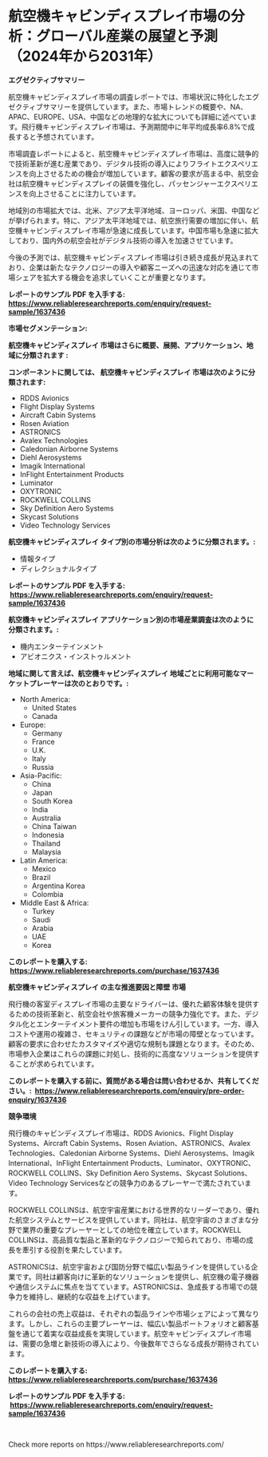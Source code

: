 <p><h1>航空機キャビンディスプレイ市場の分析：グローバル産業の展望と予測（2024年から2031年）</h1></p><p><strong>エグゼクティブサマリー</strong></p>
<p><p>航空機キャビンディスプレイ市場の調査レポートでは、市場状況に特化したエグゼクティブサマリーを提供しています。また、市場トレンドの概要や、NA、APAC、EUROPE、USA、中国などの地理的な拡大についても詳細に述べています。飛行機キャビンディスプレイ市場は、予測期間中に年平均成長率6.8%で成長すると予想されています。</p><p>市場調査レポートによると、航空機キャビンディスプレイ市場は、高度に競争的で技術革新が進む産業であり、デジタル技術の導入によりフライトエクスペリエンスを向上させるための機会が増加しています。顧客の要求が高まる中、航空会社は航空機キャビンディスプレイの装備を強化し、パッセンジャーエクスペリエンスを向上させることに注力しています。</p><p>地域別の市場拡大では、北米、アジア太平洋地域、ヨーロッパ、米国、中国などが挙げられます。特に、アジア太平洋地域では、航空旅行需要の増加に伴い、航空機キャビンディスプレイ市場が急速に成長しています。中国市場も急速に拡大しており、国内外の航空会社がデジタル技術の導入を加速させています。</p><p>今後の予測では、航空機キャビンディスプレイ市場は引き続き成長が見込まれており、企業は新たなテクノロジーの導入や顧客ニーズへの迅速な対応を通じて市場シェアを拡大する機会を追求していくことが重要となります。</p></p>
<p><strong>レポートのサンプル PDF を入手する: <a href="https://www.reliableresearchreports.com/enquiry/request-sample/1637436">https://www.reliableresearchreports.com/enquiry/request-sample/1637436</a></strong></p>
<p><strong>市場セグメンテーション:</strong></p>
<p><strong> 航空機キャビンディスプレイ 市場はさらに概要、展開、アプリケーション、地域に分類されます :</strong></p>
<p><strong>コンポーネントに関しては、 航空機キャビンディスプレイ 市場は次のように分類されます: &nbsp;</strong></p>
<p><ul><li>RDDS Avionics</li><li>Flight Display Systems</li><li>Aircraft Cabin Systems</li><li>Rosen Aviation</li><li>ASTRONICS</li><li>Avalex Technologies</li><li>Caledonian Airborne Systems</li><li>Diehl Aerosystems</li><li>Imagik International</li><li>InFlight Entertainment Products</li><li>Luminator</li><li>OXYTRONIC</li><li>ROCKWELL COLLINS</li><li>Sky Definition Aero Systems</li><li>Skycast Solutions</li><li>Video Technology Services</li></ul></p>
<p><strong> 航空機キャビンディスプレイ タイプ別の市場分析は次のように分類されます。:</strong></p>
<p><ul><li>情報タイプ</li><li>ディレクショナルタイプ</li></ul></p>
<p><strong>レポートのサンプル PDF を入手する: &nbsp;<a href="https://www.reliableresearchreports.com/enquiry/request-sample/1637436">https://www.reliableresearchreports.com/enquiry/request-sample/1637436</a></strong></p>
<p><strong> 航空機キャビンディスプレイ アプリケーション別の市場産業調査は次のように分類されます。:</strong></p>
<p><ul><li>機内エンターテインメント</li><li>アビオニクス・インストゥルメント</li></ul></p>
<p><strong>地域に関して言えば、航空機キャビンディスプレイ 地域ごとに利用可能なマーケットプレーヤーは次のとおりです。:</strong></p>
<p><ul>
    <li>
        North America:
        <ul>
            <li>United States</li>
            <li>Canada</li>
        </ul>
    </li>
    <li>
        Europe:
        <ul>
            <li>Germany</li>
            <li>France</li>
            <li>U.K.</li>
            <li>Italy</li>
            <li>Russia</li>
        </ul>
    </li>
    <li>
        Asia-Pacific:
        <ul>
            <li>China</li>
            <li>Japan</li>
            <li>South Korea</li>
            <li>India</li>
            <li>Australia</li>
            <li>China Taiwan</li>
            <li>Indonesia</li>
            <li>Thailand</li>
            <li>Malaysia</li>
        </ul>
    </li>
    <li>
        Latin America:
        <ul>
            <li>Mexico</li>
            <li>Brazil</li>
            <li>Argentina Korea</li>
            <li>Colombia</li>
        </ul>
    </li>
    <li>
        Middle East & Africa:
        <ul>
            <li>Turkey</li>
            <li>Saudi</li>
            <li>Arabia</li>
            <li>UAE</li>
            <li>Korea</li>
        </ul>
    </li>
    </ul></p>
<p><strong>このレポートを購入する: &nbsp;<a href="https://www.reliableresearchreports.com/purchase/1637436">https://www.reliableresearchreports.com/purchase/1637436</a></strong></p>
<p><strong>航空機キャビンディスプレイ の主な推進要因と障壁 市場</strong></p>
<p><p>飛行機の客室ディスプレイ市場の主要なドライバーは、優れた顧客体験を提供するための技術革新と、航空会社や旅客機メーカーの競争力強化です。また、デジタル化とエンターテイメント要件の増加も市場をけん引しています。一方、導入コストや運用の複雑さ、セキュリティの課題などが市場の障壁となっています。顧客の要求に合わせたカスタマイズや適切な規制も課題となります。そのため、市場参入企業はこれらの課題に対処し、技術的に高度なソリューションを提供することが求められています。</p></p>
<p><strong>このレポートを購入する前に、質問がある場合は問い合わせるか、共有してください。:&nbsp; <a href="https://www.reliableresearchreports.com/enquiry/pre-order-enquiry/1637436">https://www.reliableresearchreports.com/enquiry/pre-order-enquiry/1637436</a></strong></p>
<p><strong>競争環境</strong></p>
<p><p>飛行機のキャビンディスプレイ市場は、RDDS Avionics、Flight Display Systems、Aircraft Cabin Systems、Rosen Aviation、ASTRONICS、Avalex Technologies、Caledonian Airborne Systems、Diehl Aerosystems、Imagik International、InFlight Entertainment Products、Luminator、OXYTRONIC、ROCKWELL COLLINS、Sky Definition Aero Systems、Skycast Solutions、Video Technology Servicesなどの競争力のあるプレーヤーで満たされています。</p><p>ROCKWELL COLLINSは、航空宇宙産業における世界的なリーダーであり、優れた航空システムとサービスを提供しています。同社は、航空宇宙のさまざまな分野で業界の重要なプレーヤーとしての地位を確立しています。ROCKWELL COLLINSは、高品質な製品と革新的なテクノロジーで知られており、市場の成長を牽引する役割を果たしています。</p><p>ASTRONICSは、航空宇宙および国防分野で幅広い製品ラインを提供している企業です。同社は顧客向けに革新的なソリューションを提供し、航空機の電子機器や通信システムに焦点を当てています。ASTRONICSは、急成長する市場での競争力を維持し、継続的な収益を上げています。</p><p>これらの会社の売上収益は、それぞれの製品ラインや市場シェアによって異なります。しかし、これらの主要プレーヤーは、幅広い製品ポートフォリオと顧客基盤を通じて着実な収益成長を実現しています。航空キャビンディスプレイ市場は、需要の急増と新技術の導入により、今後数年でさらなる成長が期待されています。</p></p>
<p><strong>このレポートを購入する: &nbsp; <a href="https://www.reliableresearchreports.com/purchase/1637436">https://www.reliableresearchreports.com/purchase/1637436</a></strong></p>
<p><strong>レポートのサンプル PDF を入手する: &nbsp;<a href="https://www.reliableresearchreports.com/enquiry/request-sample/1637436">https://www.reliableresearchreports.com/enquiry/request-sample/1637436</a></strong><strong></strong></p>
<p>&nbsp;</p>
<p>Check more reports on https://www.reliableresearchreports.com/</p>